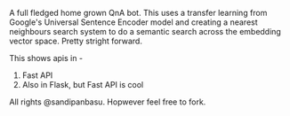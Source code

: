 A full fledged home grown QnA bot. This uses a transfer learning from Google's Universal Sentence Encoder model and creating a nearest neighbours search system to do a semantic search across the embedding vector space. Pretty stright forward.

This shows apis in -
1. Fast API 
2. Also in Flask, but Fast API is cool


All rights @sandipanbasu. Hopwever feel free to fork.
